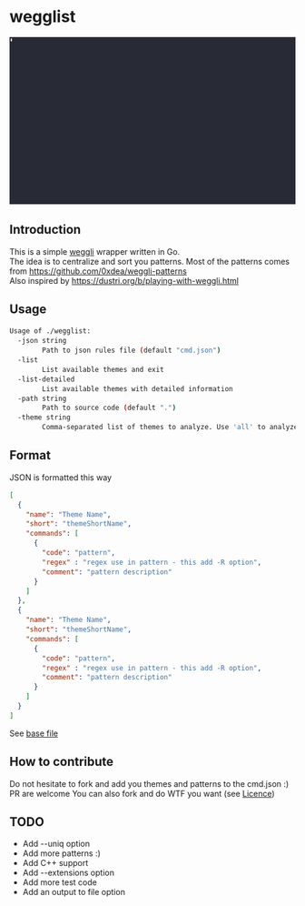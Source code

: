# wegglist

![demoe](demo.gif)

## Introduction

This is a simple [weggli](https://github.com/weggli-rs/weggli) wrapper written in Go.  
The idea is to centralize and sort you patterns.
Most of the patterns comes from https://github.com/0xdea/weggli-patterns  
Also inspired by https://dustri.org/b/playing-with-weggli.html

## Usage

```bash
Usage of ./wegglist:
  -json string
        Path to json rules file (default "cmd.json")
  -list
        List available themes and exit
  -list-detailed
        List available themes with detailed information
  -path string
        Path to source code (default ".")
  -theme string
        Comma-separated list of themes to analyze. Use 'all' to analyze all themes. (default "all")
```

## Format

JSON is formatted this way

```json
[
  {
    "name": "Theme Name",
    "short": "themeShortName",
    "commands": [
      {
        "code": "pattern",
        "regex" : "regex use in pattern - this add -R option",
        "comment": "pattern description"
      }
    ]
  },
  {
    "name": "Theme Name",
    "short": "themeShortName",
    "commands": [
      {
        "code": "pattern",
        "regex" : "regex use in pattern - this add -R option",
        "comment": "pattern description"
      }
    ]
  }
]
```

See [base file](cmd.json)

## How to contribute

Do not hesitate to fork and add you themes and patterns to the cmd.json :) PR are welcome 
You can also fork and do WTF you want (see [Licence](LICENSE.md))

## TODO

 - Add --uniq option
 - Add more patterns :)
 - Add C++ support
 - Add --extensions option
 - Add more test code
 - Add an output to file option

